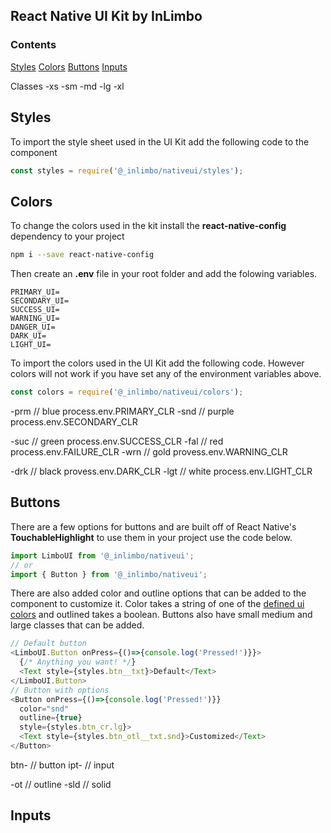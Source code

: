 ## React Native UI Kit by InLimbo

### Contents
[Styles](#styles)
[Colors](#colors)
[Buttons](#buttons)
[Inputs](#inputs)

Classes
-xs
-sm
-md
-lg
-xl
## Styles

To import the style sheet used in the UI Kit add the following code to the component
```js
const styles = require('@_inlimbo/nativeui/styles');
```

## Colors

To change the colors used in the kit install the **react-native-config** dependency to your project 
```bash
npm i --save react-native-config
```
Then create an **.env** file in your root folder and add the folowing variables.
```env
PRIMARY_UI=
SECONDARY_UI=
SUCCESS_UI=
WARNING_UI=
DANGER_UI=
DARK_UI=
LIGHT_UI=
```
To import the colors used in the UI Kit add the following code. However colors will not work if you have set any of the environment variables above.
```js
const colors = require('@_inlimbo/nativeui/colors');
```
-prm // blue process.env.PRIMARY_CLR
-snd // purple process.env.SECONDARY_CLR

-suc // green process.env.SUCCESS_CLR
-fal // red process.env.FAILURE_CLR
-wrn // gold provess.env.WARNING_CLR

-drk // black provess.env.DARK_CLR
-lgt // white process.env.LIGHT_CLR

## Buttons
There are a few options for buttons and are built off of React Native's **TouchableHighlight** to use them in your project use the code below.
```js
import LimboUI from '@_inlimbo/nativeui';
// or
import { Button } from '@_inlimbo/nativeui';
```
There are also added color and outline options that can be added to the component to customize it. Color takes a string of one of the [defined ui colors](#colors) and outlined takes a boolean. Buttons also have small medium and large classes that can be added.
```js
// Default button
<LimboUI.Button onPress={()=>{console.log('Pressed!')}}>
  {/* Anything you want! */}
  <Text style={styles.btn__txt}>Default</Text>
</LimboUI.Button>
// Button with options
<Button onPress={()=>{console.log('Pressed!')}}
  color="snd"
  outline={true}
  style={styles.btn_cr.lg}>
  <Text style={styles.btn_otl__txt.snd}>Customized</Text>
</Button>
```


btn- // button
ipt- // input

-ot // outline
-sld // solid

## Inputs

